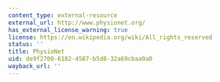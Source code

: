 ```yaml
---
content_type: external-resource
external_url: http://www.physionet.org/
has_external_license_warning: true
license: https://en.wikipedia.org/wiki/All_rights_reserved
status: ''
title: PhysioNet
uid: de9f2700-6182-4587-b5d8-32a69cbaa9a0
wayback_url: ''
---
```

